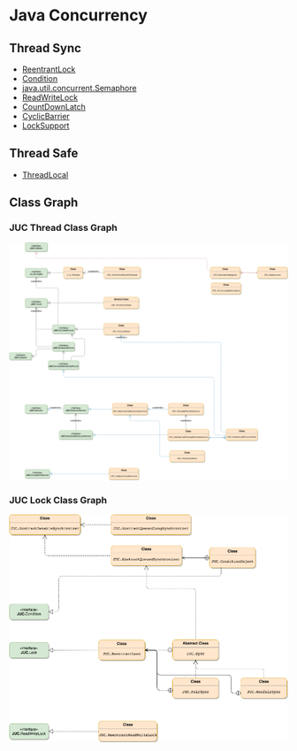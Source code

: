 # Java Concurrency

## Thread Sync
* [ReentrantLock](sync/ReentrantLock.md)
* [Condition](sync/Condition.md)
* [java.util.concurrent.Semaphore ](sync/Semaphore.md)
* [ReadWriteLock](sync/ReadWriteLock.md)
* [CountDownLatch](sync/CountDownLatch.md)
* [CyclicBarrier](sync/CyclicBarrier.md)
* [LockSupport](sync/LockSupport.md)

## Thread Safe
* [ThreadLocal](safe/threadLocal/README.md)

## Class Graph
### JUC Thread Class Graph
![](pic/JUC-Thread-Class-Map.png)

### JUC Lock Class Graph
![](pic/JUC-Locks-Class-Map.png)